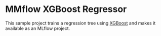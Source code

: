 # MMflow XGBoost Regressor

This sample project trains a regression tree using [XGBoost](https://github.com/dmlc/xgboost) and makes it available as an MLflow project.
